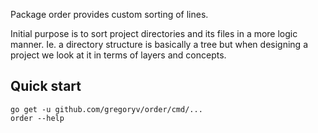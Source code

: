 Package order provides custom sorting of lines.

Initial purpose is to sort project directories and its files in a more
logic manner. Ie. a directory structure is basically a tree but when
designing a project we look at it in terms of layers and concepts.

## Quick start

    go get -u github.com/gregoryv/order/cmd/...
	order --help
	
